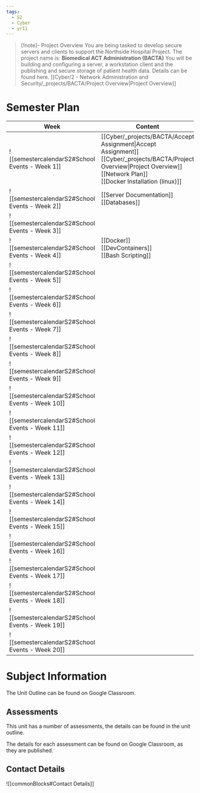 ```yaml
---
tags:
  - S2
  - Cyber
  - yr11
---
```

> [!note]- Project Overview
> You are being tasked to develop secure servers and clients to support the Northside Hospital Project.
> The project name is: **Biomedical ACT Administration (BACTA)**
> You will be building and configuring a server, a workstation client and the publishing and secure storage of patient health data.
> Details can be found here. [[Cyber/2 - Network Administration and Security/_projects/BACTA/Project Overview|Project Overview]]

# Semester Plan


| Week                                            | Content                                                                                                                                                                               | Submissions                    |
| ----------------------------------------------- | ------------------------------------------------------------------------------------------------------------------------------------------------------------------------------------- | ------------------------------ |
| ![[semestercalendarS2#School Events - Week 1]]  | [[Cyber/_projects/BACTA/Accept Assignment\|Accept Assignment]]<br>[[Cyber/_projects/BACTA/Project Overview\|Project Overview]]<br>[[Network Plan]]<br>[[Docker Installation (linux)]] |                                |
| ![[semestercalendarS2#School Events - Week 2]]  | [[Server Documentation]]<br>[[Databases]]                                                                                                                                             |                                |
| ![[semestercalendarS2#School Events - Week 3]]  |                                                                                                                                                                                       |                                |
| ![[semestercalendarS2#School Events - Week 4]]  | [[Docker]]<br>[[DevContainers]]<br>[[Bash Scripting]]                                                                                                                                 |                                |
| ![[semestercalendarS2#School Events - Week 5]]  |                                                                                                                                                                                       | **Wednesday** Assessment 1 Due |
| ![[semestercalendarS2#School Events - Week 6]]  |                                                                                                                                                                                       |                                |
| ![[semestercalendarS2#School Events - Week 7]]  |                                                                                                                                                                                       |                                |
| ![[semestercalendarS2#School Events - Week 8]]  |                                                                                                                                                                                       |                                |
| ![[semestercalendarS2#School Events - Week 9]]  |                                                                                                                                                                                       |                                |
| ![[semestercalendarS2#School Events - Week 10]] |                                                                                                                                                                                       |                                |
| ![[semestercalendarS2#School Events - Week 11]] |                                                                                                                                                                                       |                                |
| ![[semestercalendarS2#School Events - Week 12]] |                                                                                                                                                                                       | **Friday** Assessment 2 Due    |
| ![[semestercalendarS2#School Events - Week 13]] |                                                                                                                                                                                       |                                |
| ![[semestercalendarS2#School Events - Week 14]] |                                                                                                                                                                                       |                                |
| ![[semestercalendarS2#School Events - Week 15]] |                                                                                                                                                                                       | **All Week** Interviews        |
| ![[semestercalendarS2#School Events - Week 16]] |                                                                                                                                                                                       |                                |
| ![[semestercalendarS2#School Events - Week 17]] |                                                                                                                                                                                       |                                |
| ![[semestercalendarS2#School Events - Week 18]] |                                                                                                                                                                                       |                                |
| ![[semestercalendarS2#School Events - Week 19]] |                                                                                                                                                                                       |                                |
| ![[semestercalendarS2#School Events - Week 20]] |                                                                                                                                                                                       |                                |

# Subject Information

The Unit Outline can be found on Google Classroom.

## Assessments

This unit has a number of assessments, the details can be found in the unit outline.

The details for each assessment can be found on Google Classroom, as they are published.

## Contact Details

![[commonBlocks#Contact Details]]
